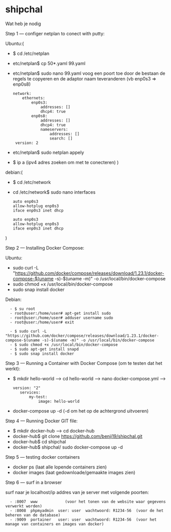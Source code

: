 # shipchal
Wat heb je nodig

Step 1 — configer netplan to conect with putty:

   Ubuntu:(
   - $ cd /etc/netplan
   - etc/netplan$ cp 50*.yaml 99.yaml
   - etc/netplan$ sudo nano 99.yaml
      voog een poort toe door de bestaan de regels te copyeren en de adaptor naam teveranderen (vb enp0s3 => enp0s8)
      
         network:
             ethernets:
                 enp0s3:
                     addresses: []
                     dhcp4: true
                 enp0s8:
                     addresses: []
                     dhcp4: true
                     nameservers:
                         addresses: []
                         search: []
          version: 2
       
   - etc/netplan$ sudo netplan appely
   - $ ip a  (ipv4 adres zoeken om met te conecteren)
   )
   
   debian:(
   - $ cd /etc/network
   - cd /etc/network$ sudo nano interfaces
   
         auto enp0s3
         allow-hotplug enp0s3
         iface enp0s3 inet dhcp
        
         auto enp0s3
         allow-hotplug enp0s3
         iface enp0s3 inet dhcp
   )
         
         
Step 2 — Installing Docker Compose:

Ubuntu:
   - sudo curl -L "https://github.com/docker/compose/releases/download/1.23.1/docker-compose-$(uname -s)-$(uname -m)" -o /usr/local/bin/docker-compose
   - sudo chmod +x /usr/local/bin/docker-compose
   - sudo snap install docker 
   
Debian:

      - $ su root
      - root@user:/home/user# apt-get install sudo
      - root@user:/home/user# adduser username sudo
      - root@user:/home/user# exit
   
      - $ sudo curl -L "https://github.com/docker/compose/releases/download/1.23.1/docker-compose-$(uname -s)-$(uname -m)" -o /usr/local/bin/docker-compose
      - $ sudo chmod +x /usr/local/bin/docker-compose
      - $ sudo apt-get install snapd
      - $ sudo snap install docker 

Step 3 — Running a Container with Docker Compose (om te testen dat het werkt):

   - $ mkdir hello-world --> cd hello-world --> nano docker-compose.yml -->  
   
         version: "2"
            services:
                my-test:
                    image: hello-world
              
   - docker-compose up -d   (-d om het op de achtergrond uitvoeren)

Step 4 — Running Docker GIT file:

   - $ mkdir docker-hub --> cd docker-hub
   - docker-hub$ git clone https://github.com/benji19/shipchal.git
   - docker-hub$ cd shipchal
   - docker-hub$ shipchal/ sudo docker-compose up -d
   
Step 5 — testing docker containers

   - docker ps       (laat alle lopende containers zien)
   - docker images   (laat gedownloade/gemaakte images zien)
   
Step 6 — surf in a browser

   surf naar je localhost/ip addres van je server met volgende poorten:
   
      - :8007  www            (voor het tonen van de website waar gegevens verwerkt worden)
      - :8008  phpmyadmin  user: user  wachtwoord: R1234-56  (voor de het beheren van de database)
      - :9009  portainer   user: user  wachtwoord: R1234-56  (voor het manage van containers en images van docker)
